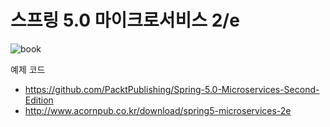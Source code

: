 # 스프링 5.0 마이크로서비스 2/e

![book](http://www.acornpub.co.kr/tb/detail/book/qb/wz/1517215720iC4a9nrz.jpg)

예제 코드
* https://github.com/PacktPublishing/Spring-5.0-Microservices-Second-Edition
* http://www.acornpub.co.kr/download/spring5-microservices-2e
